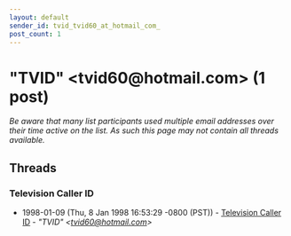 ```yaml
---
layout: default
sender_id: tvid_tvid60_at_hotmail_com_
post_count: 1
---
```


# "TVID" <tvid60<span>@</span>hotmail.com> (1 post)

_Be aware that many list participants used multiple email addresses over their time active on the list. As such this page may not contain all threads available._

## Threads

### Television Caller ID
+ 1998-01-09 (Thu, 8 Jan 1998 16:53:29 -0800 (PST)) - [Television Caller ID](/archive/1998/01/ee978625a55f109697b5a511c70ec6d9f218ab7f248c620e33a854baff054662) - _"TVID" \<tvid60@hotmail.com\>_

